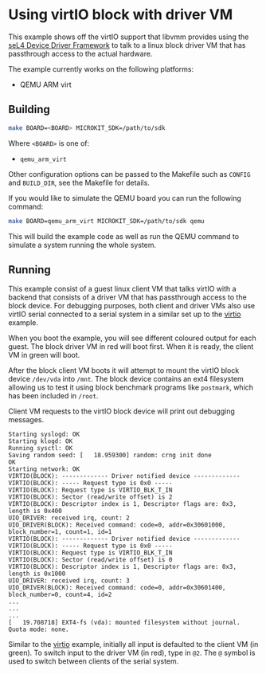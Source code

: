 # Using virtIO block with driver VM

This example shows off the virtIO support that libvmm provides using the
[seL4 Device Driver Framework](https://github.com/au-ts/sddf) to talk to a linux block driver VM that has passthrough access to the actual hardware.

The example currently works on the following platforms:
* QEMU ARM virt

## Building

```sh
make BOARD=<BOARD> MICROKIT_SDK=/path/to/sdk
```

Where `<BOARD>` is one of:
* `qemu_arm_virt`

Other configuration options can be passed to the Makefile such as `CONFIG`
and `BUILD_DIR`, see the Makefile for details.

If you would like to simulate the QEMU board you can run the following command:
```sh
make BOARD=qemu_arm_virt MICROKIT_SDK=/path/to/sdk qemu
```

This will build the example code as well as run the QEMU command to simulate a
system running the whole system.

## Running

This example consist of a guest linux client VM that talks virtIO with a backend that consists of a driver VM that has passthrough access to the block device. For debugging purposes, both client and driver VMs also use virtIO serial connected to a serial system in a similar set up to the [virtio](https://github.com/au-ts/libvmm/blob/main/examples/virtio/README.md) example.

When you boot the example, you will see different coloured output for each guest. The block driver VM in red will boot first. When it is ready, the client VM in green will boot.

After the block client VM boots it will attempt to mount the virtIO block device `/dev/vda` into `/mnt`. The block device contains an ext4 filesystem allowing us to test it using block benchmark programs like `postmark`, which has been included in `/root`.

Client VM requests to the virtIO block device will print out debugging messages.
```
Starting syslogd: OK
Starting klogd: OK
Running sysctl: OK
Saving random seed: [   18.959300] random: crng init done
OK
Starting network: OK
VIRTIO(BLOCK): ------------- Driver notified device -------------
VIRTIO(BLOCK): ----- Request type is 0x0 -----
VIRTIO(BLOCK): Request type is VIRTIO_BLK_T_IN
VIRTIO(BLOCK): Sector (read/write offset) is 2
VIRTIO(BLOCK): Descriptor index is 1, Descriptor flags are: 0x3, length is 0x400
UIO_DRIVER: received irq, count: 2
UIO_DRIVER(BLOCK): Received command: code=0, addr=0x30601000, block_number=1, count=1, id=1
VIRTIO(BLOCK): ------------- Driver notified device -------------
VIRTIO(BLOCK): ----- Request type is 0x0 -----
VIRTIO(BLOCK): Request type is VIRTIO_BLK_T_IN
VIRTIO(BLOCK): Sector (read/write offset) is 0
VIRTIO(BLOCK): Descriptor index is 1, Descriptor flags are: 0x3, length is 0x1000
UIO_DRIVER: received irq, count: 3
UIO_DRIVER(BLOCK): Received command: code=0, addr=0x30601400, block_number=0, count=4, id=2
...
...
...
[   19.708718] EXT4-fs (vda): mounted filesystem without journal. Quota mode: none.
```

Similar to the [virtio](https://github.com/au-ts/libvmm/blob/main/examples/virtio/README.md) example, initially all input is defaulted to the client VM (in green). To switch input to the driver VM (in red), type in `@2`. The `@` symbol is used to switch between clients of the serial system.



